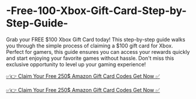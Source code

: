 # -Free-100-Xbox-Gift-Card-Step-by-Step-Guide-


Grab your FREE $100 Xbox Gift Card today! This step-by-step guide walks you through the simple process of claiming a $100 gift card for Xbox. Perfect for gamers, this guide ensures you can access your rewards quickly and start enjoying your favorite games without hassle. Don't miss this exclusive opportunity to level up your gaming experience!


[✅👉 Claim Your Free 250$ Amazon Gift Card Codes Get Now ✅](https://usaofferzon.com/xbox/)

[✅👉 Claim Your Free 250$ Amazon Gift Card Codes Get Now ✅](https://usaofferzon.com/giftcard/)

